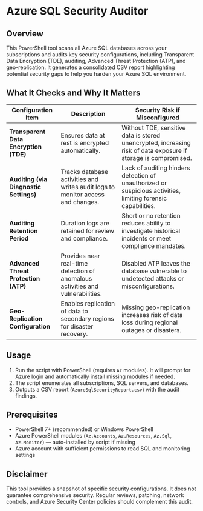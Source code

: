 # Azure SQL Security Auditor

## Overview

This PowerShell tool scans all Azure SQL databases across your subscriptions and audits key security configurations, including Transparent Data Encryption (TDE), auditing, Advanced Threat Protection (ATP), and geo-replication. It generates a consolidated CSV report highlighting potential security gaps to help you harden your Azure SQL environment.

## What It Checks and Why It Matters

| Configuration Item             | Description                                                    | Security Risk if Misconfigured                           |
|-------------------------------|----------------------------------------------------------------|----------------------------------------------------------|
| **Transparent Data Encryption (TDE)** | Ensures data at rest is encrypted automatically.               | Without TDE, sensitive data is stored unencrypted, increasing risk of data exposure if storage is compromised. |
| **Auditing (via Diagnostic Settings)** | Tracks database activities and writes audit logs to monitor access and changes. | Lack of auditing hinders detection of unauthorized or suspicious activities, limiting forensic capabilities. |
| **Auditing Retention Period** | Duration logs are retained for review and compliance.          | Short or no retention reduces ability to investigate historical incidents or meet compliance mandates. |
| **Advanced Threat Protection (ATP)** | Provides near real-time detection of anomalous activities and vulnerabilities. | Disabled ATP leaves the database vulnerable to undetected attacks or misconfigurations. |
| **Geo-Replication Configuration** | Enables replication of data to secondary regions for disaster recovery. | Missing geo-replication increases risk of data loss during regional outages or disasters. |

## Usage

1. Run the script with PowerShell (requires `Az` modules). It will prompt for Azure login and automatically install missing modules if needed.  
2. The script enumerates all subscriptions, SQL servers, and databases.  
3. Outputs a CSV report (`AzureSqlSecurityReport.csv`) with the audit findings.

## Prerequisites

- PowerShell 7+ (recommended) or Windows PowerShell  
- Azure PowerShell modules (`Az.Accounts`, `Az.Resources`, `Az.Sql`, `Az.Monitor`) — auto-installed by script if missing  
- Azure account with sufficient permissions to read SQL and monitoring settings  

## Disclaimer

This tool provides a snapshot of specific security configurations. It does not guarantee comprehensive security. Regular reviews, patching, network controls, and Azure Security Center policies should complement this audit.
